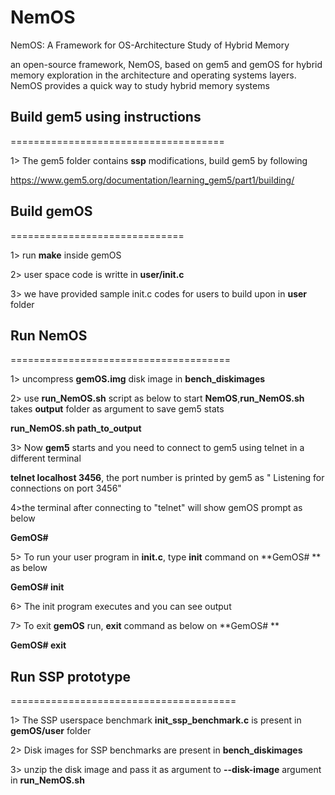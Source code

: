 # NemOS
NemOS: A Framework for OS-Architecture Study of Hybrid Memory

an open-source framework, NemOS, based on gem5 and gemOS for hybrid memory exploration in the architecture and operating systems layers. NemOS provides a quick way to study hybrid memory systems 

## Build gem5 using instructions 
=====================================

1> The gem5 folder contains **ssp** modifications, build gem5 by following

https://www.gem5.org/documentation/learning_gem5/part1/building/

## Build gemOS 
==============================

1> run **make** inside gemOS

2> user space code is writte in **user/init.c**

3> we have provided sample init.c codes for users to build upon in **user** folder

## Run NemOS
======================================

1> uncompress **gemOS.img** disk image in **bench_diskimages**

2> use **run_NemOS.sh** script as below to start **NemOS**,**run_NemOS.sh** takes **output** folder as argument to save gem5 stats 

**run_NemOS.sh path_to_output**

3> Now **gem5** starts and you need to connect to gem5 using telnet in a different terminal

**telnet localhost 3456**, the port number is printed by gem5 as " Listening for connections on port 3456"

4>the terminal after connecting to "telnet" will show gemOS prompt as below

**GemOS#**

5> To run your user program in **init.c**, type **init** command on **GemOS# ** as below

**GemOS# init**

6> The init program executes and you can see output

7> To exit **gemOS** run, **exit** command as below on **GemOS# **

**GemOS# exit**

## Run SSP prototype
=======================================

1> The SSP userspace benchmark **init_ssp_benchmark.c**  is present in **gemOS/user** folder

2> Disk images for SSP benchmarks are present in **bench_diskimages**

3> unzip the disk image and pass it as argument to **--disk-image** argument in **run_NemOS.sh**
